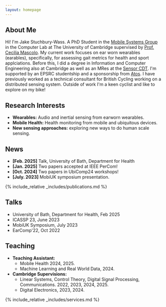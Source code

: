 ```yaml
---
layout: homepage
---
```


## About Me

Hi! I'm Jake Stuchbury-Wass. A PhD Student in the [Mobile Systems Group](https://mobile-systems.cl.cam.ac.uk/) in the Computer Lab at The University of Cambridge supervised by [Prof. Cecilia Mascolo](https://www.cl.cam.ac.uk/~cm542/). My current work focuses on ear worn wearables (earables), specifically, for assessing gait metrics for health and sport applciations. Before this, I did a degree in Information and Computer Engineering also at Cambridge as well as an MRes at the [Sensor CDT](https://cdt.sensors.cam.ac.uk/). I'm supported by an EPSRC studentship and a sponsorship from [Atos](https://atos.net/en/industries/healthcare-life-sciences). I have previously worked as a technical consultant for British Cycling working on a distributed sensing system. Outside of work I'm a keen cyclist and like to explore on my bike!

## Research Interests

- **Wearables:** Audio and inertial sensing from earworn wearables.
- **Mobile Health:** Health monitoring from mobile and ubiquitous devices.
- **New sensing approaches:** exploring new ways to do human scale sensing.

## News

- **[Feb. 2025]** Talk, University of Bath, Department for Health
- **[Jan. 2025]** Two papers accepted at IEEE PerCom!
- **[Oct. 2024]** Two papers in UbiComp24 workshops!
- **[July. 2023]** MobiUK symposium presentation.

{% include_relative _includes/publications.md %}

## Talks

- University of Bath, Department for Health, Feb 2025
- ICASSP 23, June 2023
- MobiUK Symposium, July 2023
- EarComp'22, Oct 2022

## Teaching

- **Teaching Assistant:**
  - Mobile Health 2024, 2025.
  - Machine Learning and Real World Data, 2024.
- **Cambridge Supervisions:**
  - Linear Systems, Control Theory, Digital Signal Processing, Communications. 2022, 2023, 2024, 2025.
  - Digital Electronics, 2023, 2024.

{% include_relative _includes/services.md %}
